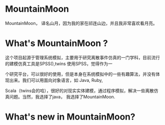 MountainMoon
============

MountainMoon， 译名山月，因为我的家在祁连山边，并且我非常喜欢看月亮。


What's MountainMoon ?
============
这个项目起源于管理系统模拟，主要用于研究离散事件仿真的一门学科，目前流行的建模仿真工具是SPSS(),twins 使用SPSS，觉得作为一

个研究平台，可以很好的使用，但是本身在系统模拟中的一些有趣算法，并没有体现出来。我们可以用面向对象语言，如 Java,   Ruby,

Scala（twins会的哈），很好的对现实实体建模，通过程序模拟，解决一些离散仿真问题。当然，我选择了java， 我选择了MountainMoon.

What's new in MountainMoon?
============
